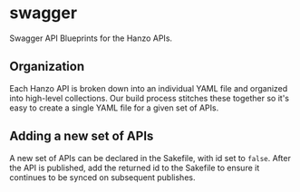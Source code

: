 # swagger
Swagger API Blueprints for the Hanzo APIs.

## Organization
Each Hanzo API is broken down into an individual YAML file and organized into
high-level collections. Our build process stitches these together so it's easy
to create a single YAML file for a given set of APIs.

## Adding a new set of APIs
A new set of APIs can be declared in the Sakefile, with id set to `false`. After
the API is published, add the returned id to the Sakefile to ensure it continues
to be synced on subsequent publishes.

